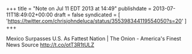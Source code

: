 +++
title = "Note on Jul 11 EDT 2013 at 14:49"
publishdate = 2013-07-11T18:49:02+00:00
draft = false
syndicated = [ 'https://twitter.com/chrisjohndeluca/status/355398344119554050?s=20' ]
+++

Mexico Surpasses U.S. As Fattest Nation | The Onion - America's Finest News Source http://t.co/otT3R1tULZ
